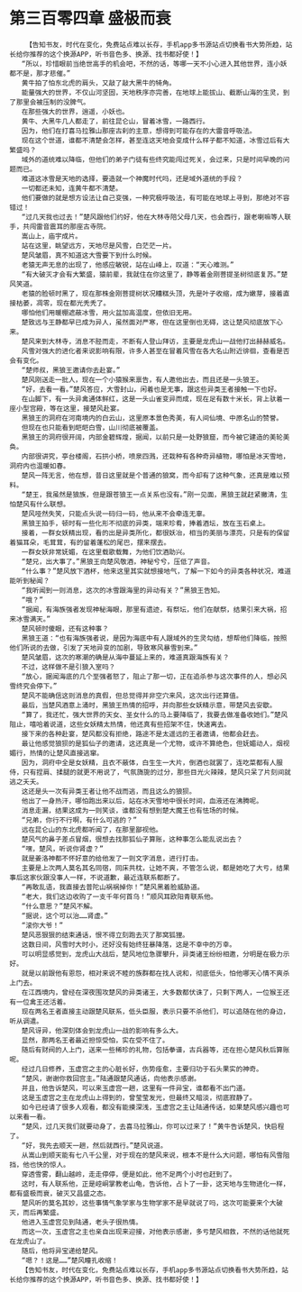 # 第三百零四章 盛极而衰
        【告知书友，时代在变化，免费站点难以长存，手机app多书源站点切换看书大势所趋，站长给你推荐的这个换源APP，听书音色多、换源、找书都好使！】
       “所以，珍惜眼前当绝世高手的机会吧，不然的话，等哪一天不小心进入其他世界，连小妖都不是，那才悲催。”
       黄牛拍了怕东北虎的肩头，又敲了敲大黑牛的犄角。
       能量强大的世界，不仅山河坚固，天地秩序亦完善，在地球上能拔山、截断山海的生灵，到了那里会被压制的没脾气。
       在那些强大的世界，逍遥，小妖也。
       黄牛、大黑牛几人都走了，前往昆仑山，冒着冰雪，一路西行。
       因为，他们在打喜马拉雅山那座古刹的主意，想得到可能存在的大雷音呼吸法。
       现在这个世道，谁都不清楚会怎样，甚至连这天地会变成什么样子都不知道，冰雪过后有大繁盛吗？
       域外的道统难以降临，但他们的弟子门徒有些终究能闯过死关，会过来，只是时间早晚的问题而已。
       难道这冰雪是天地的选择，要造就一个神魔时代吗，还是域外道统的手段？
       一切都还未知，连黄牛都不清楚。
       他们要做的就是想方设法让自己变强，一种究极呼吸法，有可能在地球上寻到，那绝对不容错过！
       “过几天我也过去！”楚风跟他们约好，他在大林寺陪父母几天，也会西行，跟老喇嘛等人联手，共闯雷音震耳的那座古寺院。
       嵩山上，庙宇成片。
       站在这里，眺望远方，天地尽是风雪，白茫茫一片。
       楚风皱眉，真不知道这大雪要下到什么时候。
       老猿无声无息的出现了，他感应敏锐，站在山峰上，叹道：“天心难测。”
       “有大破灭才会有大繁盛，猿前辈，我就住在你这里了，静等着金刚菩提圣树彻底复苏。”楚风笑道。
       老猿的脸顿时黑了，现在那株金刚菩提树状况糟糕头顶，先是叶子收缩，成为嫩芽，接着直接枯萎，凋零，现在都光秃秃了。
       哪怕他们用暖棚遮蔽冰雪，用火盆加高温度，但依旧无用。
       楚致远与王静都早已成为异人，虽然面对严寒，但在这里倒也无碍，这让楚风彻底放下心来。
       楚风来到大林寺，消息不胫而走，不断有人登山拜访，主要是龙虎山一战他打出赫赫威名。
       风雪对强大的进化者来说影响有限，许多人甚至在冒着风雪在各大名山附近徘徊，查看是否会有变化。
       “楚师叔，黑狼王邀请你去赴宴。”
       楚风刚送走一批人，现在一个小猿猴来禀告，有人邀他出去，而且还是一头狼王。
       “好，去看一看。”楚风答应，大雪封山，闲着也是无事，跟这些异类王者接触一下也好。
       在山脚下，有一头异禽通体鲜红，这是一头山雀变异而成，现在足有数十米长，背上驮着一座小型宫殿，等在这里，接楚风赴宴。
       黑狼王的洞府在河南境内的白云山，这里原本景色秀美，有人间仙境、中原名山的赞誉。
       但现在也只能看到皑皑白雪，山川彻底被覆盖。
       黑狼王的洞府很开阔，内部金碧辉煌，据闻，以前只是一处野狼窟，而今被它建造的美轮美奂。
       内部很讲究，亭台楼阁，石拱小桥，喷泉四溅，还栽种有各种奇异植物，哪怕是冰天雪地，洞府内也温暖如春。
       楚风一阵无言，他在想，昔日这里就是个普通的狼窝，而今却有了这种气象，还真是难以预料。
       “楚王，我虽然是狼族，但是跟苍狼王一点关系也没有。”刚一见面，黑狼王就赶紧撇清，生怕楚风有什么联想。
       楚风哑然失笑，只能点头说一码归一码，他从来不会牵连无辜。
       黑狼王拍手，顿时有一些化形不彻底的异类，端来珍肴，捧着酒坛，放在玉石桌上。
       接着，一群女妖精出现，看的出是异类所化，都很妖冶，相当的美丽与漂亮，只是有的保留着猫耳朵，毛茸茸，有的留着蓬松的尾巴，摆来摆去。
       一群女妖非常妩媚，在这里载歌载舞，为他们饮酒助兴。
       “楚兄，出大事了。”黑狼王向楚风敬酒，神秘兮兮，压低了声音。
       “什么事？”楚风放下酒杯，他来这里其实就想接地气，了解一下如今的异类各种状况，难道能听到秘闻？
       “我听闻到一则消息，这次的冰雪跟海里的异动有关？”黑狼王告知。
       “哦？”
       “据闻，有海族强者发现神秘海眼，那里有遗迹，有祭坛，他们在献祭，结果引来大祸，招来冰雪满天。”
       楚风顿时傻眼，还有这种事？
       黑狼王道：“也有海族强者说，是因为海底中有人跟域外的生灵勾结，想帮他们降临，按照他们所说的去做，引发了天地异变的加剧，导致寒风暴雪到来。”
       楚风皱眉，这次的寒潮的确是从海中蔓延上来的，难道真跟海族有关？
       不过，这样做不是引狼入室吗？
       “放心，据闻海底的几个至强者怒了，阻止了那一切，正在追杀参与这次事件的人，想必风雪终究会停下。”
       楚风不能确信这则消息的真假，但总觉得并非空穴来风，这次出行还算值。
       最后，当楚风酒意上涌时，黑狼王热情的招呼，并向那些女妖精示意，带楚风去安歇。
       “算了，我还忙，强大世界的天女、圣女什么的马上要降临了，我要去做准备收她们。”楚风阻止，嘻哈着说道，这些女妖精太热情，他还真有些招架不住，快速离去。
       接下来的各种赴宴，楚风都没有拒绝，路途不是太遥远的王者邀请，他都会赶去。
       最让他感觉狼狈的是狐仙子的邀请，这还真是一个尤物，或许不算绝色，但妩媚动人，烟视媚行，热情的让楚风直接逃窜。
       因为，洞府中全是女妖精，且衣不蔽体，白生生一大片，倒酒也就罢了，连吃菜都有人服侍，只有捏肩、揉腿的就更不用说了，气氛旖旎的过分，那些目光火辣辣，楚风只呆了片刻间就逃之夭夭。
       这还是头一次有异类王者让他不战而逃，而且这么的狼狈。
       他出了一身热汗，哪怕跑出来以后，站在冰天雪地中很长时间，血液还在沸腾呢。
       消息走漏，结果这成为一则笑谈，谁都没有想到楚大魔王也有怯场的时候。
       “兄弟，你行不行啊，有什么可逃的？”
       远在昆仑山的东北虎都听闻了，在那里鄙视他。
       楚风气的鼻子差点冒烟，很想去找那狐仙子算账，这种事怎么能乱说出去？
       “嘿，楚风，听说你肾虚？”
       就是姜洛神都不怀好意的给他发了一则文字消息，进行打击。
       主要是上次两人莫名其名同宿，同床共枕，让她不爽，不管怎么说，都是她吃了大亏，结果事后这家伙跟没事人一样，不说道歉，最近连联系都断了。
       “再敢乱语，我直接去普陀山祸祸掉你！”楚风黑着脸威胁道。
       “老大，我们这边收购了一支千年何首乌！”顺风耳欧阳青联系他。
       “什么意思？”楚风不解。
       “据说，这个可以治……肾虚。”
       “滚你大爷！”
       楚风恶狠狠的结束通话，恨不得立刻跑去灭了那窝狐狸。
       这数日间，风雪时大时小，还好没有始终狂暴降落，这是不幸中的万幸。
       可以明显感觉到，龙虎山大战后，楚风地位急骤攀升，异类诸王纷纷相邀，分明是在极力示好。
       就是以前跟他有恩怨，相对来说不睦的族群都在找人说和，彻底低头，怕他哪天心情不爽杀上门去。
       在江西境内，曾经在深夜围攻楚风的异类诸王，大多数都伏诛了，只剩下两人，一位猴王还有一位禽王还活着。
       现在两名王者直接主动跟楚风联系，低头臣服，表示只要不杀他们，可以追随在他的身边，听从调遣。
       楚风讶异，他深刻体会到龙虎山一战的影响有多么大。
       显然，那两名王者最近担惊受怕，实在受不住了。
       随后有财阀的人上门，送来一些稀珍的礼物，包括拳谱，古兵器等，还在担心楚风秋后算账呢。
       经过几日修养，玉虚宫之主的心脏长好，伤势痊愈，主要归功于石头果实的神奇。
       “楚风，谢谢你救回宫主。”陆通跟楚风通话，向他表示感谢。
       并且，他告诉楚风，可以来玉虚宫一趟，这里有一件异宝，谁都看不出门道。
       这是玉虚宫之主在龙虎山上得到的，曾莹莹发光，但最终又暗淡，彻底寂静了。
       如今已经请了很多人观看，都没有能摸深浅，玉虚宫之主让陆通传话，如果楚风感兴趣也可以来看一看。
       “楚风，过几天我们就要动身了，去喜马拉雅山，你可以过来了！”黄牛告诉楚风，快启程了。
       “好，我先去顺天一趟，然后就西行。”楚风说道。
       从嵩山到顺天能有七八千公里，对于现在的楚风来说，根本不是什么大问题，哪怕有风雪阻挡，他也快的惊人。
       穿透雪雾，翻山越岭，走走停停，便是如此，他不足两个小时也赶到了。
       这时，有人联系他，正是崆峒掌教老山龟，告诉他，占卜了一卦，这天地与生物进化一样，都有盛极而衰，破灭又昌盛之态。
       楚风听的莫名其妙，这些事情气象学家与生物学家不是早就说了吗，这次可能要来个大破灭，而后再繁盛。
       他进入玉虚宫见到陆通，老头子很热情。
       而这一次，玉虚宫之主也亲自出现来迎接，对他表示感谢，多亏楚风相救，不然的话他就死在龙虎山了。
       随后，他将异宝递给楚风。
       “嗯？！这是……”楚风瞳孔收缩！
       【告知书友，时代在变化，免费站点难以长存，手机app多书源站点切换看书大势所趋，站长给你推荐的这个换源APP，听书音色多、换源、找书都好使！】